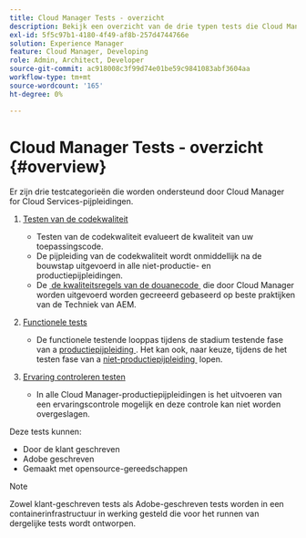 ```yaml
---
title: Cloud Manager Tests - overzicht
description: Bekijk een overzicht van de drie typen tests die Cloud Manager automatisch uitvoert om de kwaliteit van uw aangepaste code te controleren.
exl-id: 5f5c97b1-4180-4f49-af8b-257d4744766e
solution: Experience Manager
feature: Cloud Manager, Developing
role: Admin, Architect, Developer
source-git-commit: ac918008c3f99d74e01be59c9841083abf3604aa
workflow-type: tm+mt
source-wordcount: '165'
ht-degree: 0%

---
```



# Cloud Manager Tests - overzicht {#overview}

Er zijn drie testcategorieën die worden ondersteund door Cloud Manager for Cloud Services-pijpleidingen.

1. [Testen van de codekwaliteit](/help/implementing/cloud-manager/code-quality-testing.md)

   * Testen van de codekwaliteit evalueert de kwaliteit van uw toepassingscode.
   * De pijpleiding van de codekwaliteit wordt onmiddellijk na de bouwstap uitgevoerd in alle niet-productie- en productiepijpleidingen.
   * De [&#x200B; de kwaliteitsregels van de douanecode &#x200B;](/help/implementing/cloud-manager/custom-code-quality-rules.md) die door Cloud Manager worden uitgevoerd worden gecreeerd gebaseerd op beste praktijken van de Techniek van AEM.

1. [Functionele tests](/help/implementing/cloud-manager/functional-testing.md)

   * De functionele testende looppas tijdens de stadium testende fase van a [&#x200B; productiepijpleiding &#x200B;](/help/implementing/cloud-manager/configuring-pipelines/configuring-production-pipelines.md). Het kan ook, naar keuze, tijdens de het testen fase van a [&#x200B; niet-productiepijpleiding &#x200B;](/help/implementing/cloud-manager/configuring-pipelines/configuring-non-production-pipelines.md) lopen.

1. [Ervaring controleren testen](/help/implementing/cloud-manager/reports/report-experience-audit.md)

   * In alle Cloud Manager-productiepijpleidingen is het uitvoeren van een ervaringscontrole mogelijk en deze controle kan niet worden overgeslagen.

Deze tests kunnen:

* Door de klant geschreven
* Adobe geschreven
* Gemaakt met opensource-gereedschappen

>[!NOTE]
>
> Zowel klant-geschreven tests als Adobe-geschreven tests worden in een containerinfrastructuur in werking gesteld die voor het runnen van dergelijke tests wordt ontworpen.
